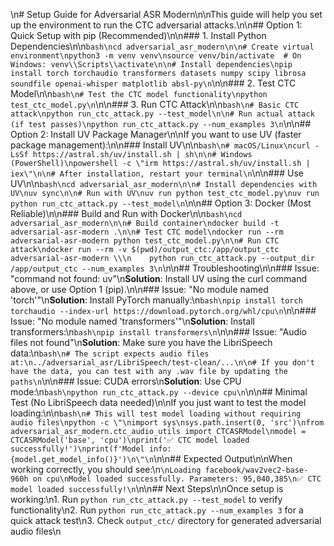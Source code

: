 \n# Setup Guide for Adversarial ASR Modern\n\nThis guide will help you set up the environment to run the CTC adversarial attacks.\n\n## Option 1: Quick Setup with pip (Recommended)\n\n### 1. Install Python Dependencies\n\n```bash\ncd adversarial_asr_modern\n\n# Create virtual environment\npython3 -m venv venv\nsource venv/bin/activate  # On Windows: venv\\Scripts\\activate\n\n# Install dependencies\npip install torch torchaudio transformers datasets numpy scipy librosa soundfile openai-whisper matplotlib absl-py\n```\n\n### 2. Test CTC Model\n\n```bash\n# Test the CTC model functionality\npython test_ctc_model.py\n```\n\n### 3. Run CTC Attack\n\n```bash\n# Basic CTC attack\npython run_ctc_attack.py --test_model\n\n# Run actual attack (if test passes)\npython run_ctc_attack.py --num_examples 3\n```\n\n## Option 2: Install UV Package Manager\n\nIf you want to use UV (faster package management):\n\n### Install UV\n\n```bash\n# macOS/Linux\ncurl -LsSf https://astral.sh/uv/install.sh | sh\n\n# Windows (PowerShell)\npowershell -c \"irm https://astral.sh/uv/install.sh | iex\"\n\n# After installation, restart your terminal\n```\n\n### Use UV\n\n```bash\ncd adversarial_asr_modern\n\n# Install dependencies with UV\nuv sync\n\n# Run with UV\nuv run python test_ctc_model.py\nuv run python run_ctc_attack.py --test_model\n```\n\n## Option 3: Docker (Most Reliable)\n\n### Build and Run with Docker\n\n```bash\ncd adversarial_asr_modern\n\n# Build container\ndocker build -t adversarial-asr-modern .\n\n# Test CTC model\ndocker run --rm adversarial-asr-modern python test_ctc_model.py\n\n# Run CTC attack\ndocker run --rm -v $(pwd)/output_ctc:/app/output_ctc adversarial-asr-modern \\\n    python run_ctc_attack.py --output_dir /app/output_ctc --num_examples 3\n```\n\n## Troubleshooting\n\n### Issue: \"command not found: uv\"\n**Solution**: Install UV using the curl command above, or use Option 1 (pip).\n\n### Issue: \"No module named 'torch'\"\n**Solution**: Install PyTorch manually:\n```bash\npip install torch torchaudio --index-url https://download.pytorch.org/whl/cpu\n```\n\n### Issue: \"No module named 'transformers'\"\n**Solution**: Install transformers:\n```bash\npip install transformers\n```\n\n### Issue: \"Audio files not found\"\n**Solution**: Make sure you have the LibriSpeech data:\n```bash\n# The script expects audio files at:\n../adversarial_asr/LibriSpeech/test-clean/...\n\n# If you don't have the data, you can test with any .wav file by updating the paths\n```\n\n### Issue: CUDA errors\n**Solution**: Use CPU mode:\n```bash\npython run_ctc_attack.py --device cpu\n```\n\n## Minimal Test (No LibriSpeech data needed)\n\nIf you just want to test the model loading:\n\n```bash\n# This will test model loading without requiring audio files\npython -c \"\nimport sys\nsys.path.insert(0, 'src')\nfrom adversarial_asr_modern.ctc_audio_utils import CTCASRModel\nmodel = CTCASRModel('base', 'cpu')\nprint('✅ CTC model loaded successfully!')\nprint(f'Model info: {model.get_model_info()}')\n\"\n```\n\n## Expected Output\n\nWhen working correctly, you should see:\n```\nLoading facebook/wav2vec2-base-960h on cpu\nModel loaded successfully. Parameters: 95,040,385\n✅ CTC model loaded successfully!\n```\n\n## Next Steps\n\nOnce setup is working:\n1. Run `python run_ctc_attack.py --test_model` to verify functionality\n2. Run `python run_ctc_attack.py --num_examples 3` for a quick attack test\n3. Check `output_ctc/` directory for generated adversarial audio files\n
